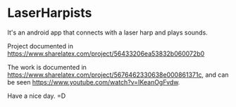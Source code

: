 # LaserHarpists
It's an android app that connects with a laser harp and plays sounds.

Project documented in https://www.sharelatex.com/project/56433206ea53832b060072b0

The work is documented in https://www.sharelatex.com/project/5676462330638e000861371c, and can be seen https://www.youtube.com/watch?v=IKeanOgFvdw.

Have a nice day. =D
